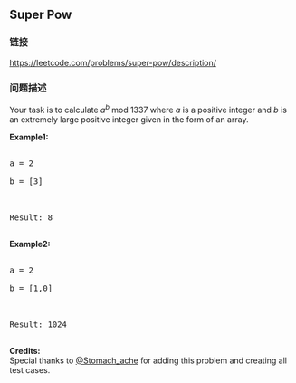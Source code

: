 ## Super Pow  
### 链接  
https://leetcode.com/problems/super-pow/description/  
### 问题描述

Your task is to calculate *a*<sup>*b*</sup> mod 1337 where *a* is a positive integer and *b* is an extremely large positive integer given in the form of an array.


**Example1:**
<pre>
a = 2
b = [3]

Result: 8
</pre>


**Example2:**
<pre>
a = 2
b = [1,0]

Result: 1024
</pre>


**Credits:**<br />Special thanks to [@Stomach_ache](https://leetcode.com/stomach_ache) for adding this problem and creating all test cases.
